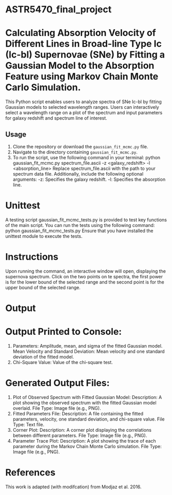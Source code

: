 # ASTR5470_final_project
# Calculating Absorption Velocity of Different Lines in Broad-line Type Ic (Ic-bl) Supernovae (SNe) by Fitting a Gaussian Model to the Absorption Feature using Markov Chain Monte Carlo Simulation. 
This Python script enables users to analyze spectra of SNe Ic-bl by fitting Gaussian models to selected wavelength ranges. Users can interactively select a wavelength range on a plot of the spectrum and input parameters for galaxy redshift and spectrum line of interest.
## Usage
1. Clone the repository or download the `gaussian_fit_mcmc.py` file.
2. Navigate to the directory containing `gaussian_fit_mcmc.py`.
3. To run the script, use the following command in your terminal:
python gaussian_fit_mcmc.py spectrum_file.ascii -z <galaxy_redshift> -l <absorption_line>
Replace spectrum_file.ascii with the path to your spectrum data file. Additionally, include the following optional arguments:
-z: Specifies the galaxy redshift.
-l: Specifies the absorption line.
# Unittest
A testing script gaussian_fit_mcmc_tests.py is provided to test key functions of the main script. You can run the tests using the following command: python gaussian_fit_mcmc_tests.py
Ensure that you have installed the unittest module to execute the tests.
# Instructions
Upon running the command, an interactive window will open, displaying the supernova spectrum.
Click on the two points on te spectra, the first power is for the lower bound of the selected range and the second point is for the upper bound of the selected range. 
# Output
# Output Printed to Console:
1. Parameters: Amplitude, mean, and sigma of the fitted Gaussian model.
Mean Velocity and Standard Deviation: Mean velocity and one standard deviation of the fitted model.
2. Chi-Square Value: Value of the chi-square test.
# Generated Output Files:
1. Plot of Observed Spectrum with Fitted Gaussian Model:
Description: A plot showing the observed spectrum with the fitted Gaussian model overlaid.
File Type: Image file (e.g., PNG).
2. Fitted Parameters File:
Description: A file containing the fitted parameters, velocity, one standard deviation, and chi-square value.
File Type: Text file.
3. Corner Plot:
Description: A corner plot displaying the correlations between different parameters.
File Type: Image file (e.g., PNG).
4. Parameter Trace Plot:
Description: A plot showing the trace of each parameter during the Markov Chain Monte Carlo simulation.
File Type: Image file (e.g., PNG).

# References
This work is adapted (with modifcation) from Modjaz et al. 2016.
